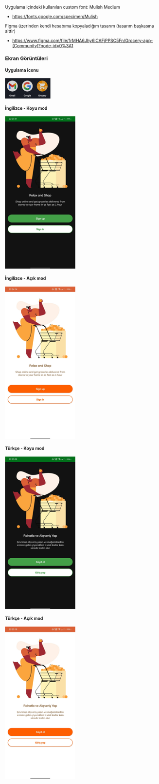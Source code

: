 Uygulama içindeki kullanılan custom font: Mulish Medium
- https://fonts.google.com/specimen/Mulish

Figma üzerinden kendi hesabıma kopyaladığım tasarım (tasarım başkasına aittir)
- https://www.figma.com/file/1rMHA6Jhy6lCAFjPPSC5Fn/Grocery-app-(Community)?node-id=0%3A1

### Ekran Görüntüleri

#### Uygulama iconu
<img src="screenshots/app_icon.jpeg" width="149" height="67" />

#### İngilizce - Koyu mod
<img src="screenshots/en_dm.jpeg" width="231" height="500" />

#### İngilizce - Açık mod
<img src="screenshots/en_lm.jpeg" width="231" height="500" />

#### Türkçe - Koyu mod
<img src="screenshots/tr_dm.jpeg" width="231" height="500" />

#### Türkçe - Açık mod
<img src="screenshots/tr_lm.jpeg" width="231" height="500" />
